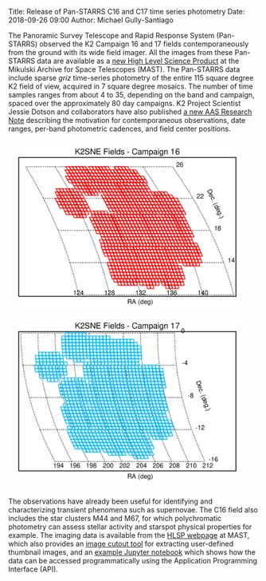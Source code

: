 Title: Release of Pan-STARRS C16 and C17 time series photometry
Date: 2018-09-26 09:00
Author: Michael Gully-Santiago

The Panoramic Survey Telescope and Rapid Response System (Pan-STARRS) observed the K2 Campaign 16 and 17 fields contemporaneously from the ground with its wide field imager.  All the images from these Pan-STARRS data are available as a [new High Level Science Product](https://archive.stsci.edu/prepds/k2sne/) at the Mikulski Archive for Space Telescopes (MAST).  The Pan-STARRS data include sparse *griz* time-series photometry of the entire 115 square degree K2 field of view, acquired in 7 square degree mosaics.  The number of time samples ranges from about 4 to 35, depending on the band and campaign, spaced over the approximately 80 day campaigns.  K2 Project Scientist Jessie Dotson and collaborators have also published [a new AAS Research Note](http://iopscience.iop.org/article/10.3847/2515-5172/aae371) describing the motivation for contemporaneous observations, date ranges, per-band photometric cadences, and field center positions.

<a href="https://archive.stsci.edu/prepds/k2sne/"><img class="img-responsive" style="max-width:450px; float:left; padding:1em;" src="images/news/projections_c16.png" alt="C16 Pan-STARRS Field"></a>

<a href="https://archive.stsci.edu/prepds/k2sne/"><img class="img-responsive" style="max-width:450px; padding:1em;" src="images/news/projections_c17.png" alt="C17 Pan-STARRS Field"></a>

The observations have already been useful for identifying and characterizing transient phenomena such as supernovae.  The C16 field also includes the star clusters M44 and M67, for which polychromatic photometry can assess stellar activity and starspot physical properties for example.  The imaging data is available from the [HLSP webpage](https://archive.stsci.edu/prepds/k2sne/) at MAST, which also provides an [image cutout tool](https://ps1images.stsci.edu/cgi-bin/hlspcutouts) for extracting user-defined thumbnail images, and an [example Jupyter notebook](https://github.com/spacetelescope/MAST-API-Notebooks/tree/master/HLSP/K2SNE/) which shows how the data can be accessed programmatically using the Application Programming Interface (API).
